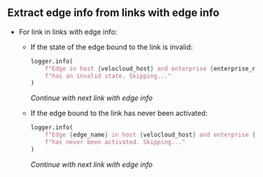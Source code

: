 ## Extract edge info from links with edge info

* For link in links with edge info:
    * If the state of the edge bound to the link is invalid:
      ```python
      logger.info(
          f"Edge in host {velocloud_host} and enterprise {enterprise_name} (ID: {enterprise_id}) "
          f"has an invalid state. Skipping..."
      )
      ```
      _Continue with next link with edge info_

    * If the edge bound to the link has never been activated:
      ```python
      logger.info(
          f"Edge {edge_name} in host {velocloud_host} and enterprise {enterprise_name} (ID: {enterprise_id}) "
          f"has never been activated. Skipping..."
      )
      ```
      _Continue with next link with edge info_
